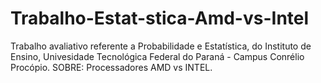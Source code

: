 # Trabalho-Estat-stica-Amd-vs-Intel
Trabalho avaliativo referente a Probabilidade e Estatística, do Instituto de Ensino, Univesidade Tecnológica Federal do Paraná - Campus Conrélio Procópio. SOBRE: Processadores AMD vs INTEL.

